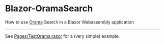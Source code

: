 # Blazor-OramaSearch

How to use [Orama](https://oramasearch.com/) Search in a Blazor Webassembly application


---

See [Pages/TestOrama.razor](https://github.com/andreadottor/Blazor-OramaSearch/blob/0baf2893faca88a119ea1d0463a9a6cca7c0ee94/Dottor.BlazorOrama/Pages/TestOrama.razor) for a (very simple) example.
